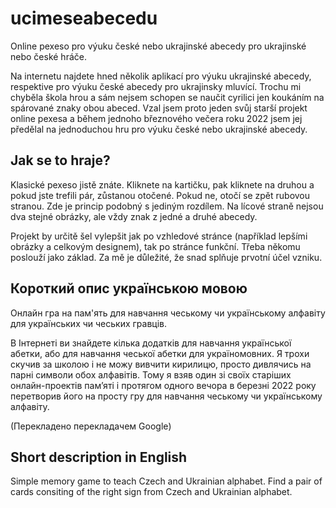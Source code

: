 # ucimeseabecedu
Online pexeso pro výuku české nebo ukrajinské abecedy pro ukrajinské nebo české hráče.

Na internetu najdete hned několik aplikací pro výuku ukrajinské abecedy, respektive pro výuku české abecedy pro ukrajinsky mluvící. 
Trochu mi chyběla škola hrou a sám nejsem schopen se naučit cyrilici jen koukáním na spárované znaky obou abeced.
Vzal jsem proto jeden svůj starší projekt online pexesa a během jednoho březnového večera roku 2022 jsem jej předělal na jednoduchou hru pro výuku české nebo ukrajinské abecedy.

## Jak se to hraje?

Klasické pexeso jistě znáte. Kliknete na kartičku, pak kliknete na druhou a pokud jste trefili pár, zůstanou otočené. Pokud ne, otočí se zpět rubovou stranou.
Zde je princip podobný s jediným rozdílem. Na lícové straně nejsou dva stejné obrázky, ale vždy znak z jedné a druhé abecedy.

Projekt by určitě šel vylepšit jak po vzhledové stránce (například lepšími obrázky a celkovým designem), tak po stránce funkční. Třeba někomu poslouží jako základ.
Za mě je důležité, že snad splňuje prvotní účel vzniku.

## Короткий опис українською мовою

Онлайн гра на пам'ять для навчання чеському чи українському алфавіту для українських чи чеських гравців.

В Інтернеті ви знайдете кілька додатків для навчання української абетки, або для навчання чеської абетки для україномовних.
Я трохи скучив за школою і не можу вивчити кирилицю, просто дивлячись на парні символи обох алфавітів.
Тому я взяв один зі своїх старіших онлайн-проектів пам’яті і протягом одного вечора в березні 2022 року перетворив його на просту гру для навчання чеському чи українському алфавіту.

(Перекладено перекладачем Google)

## Short description in English

Simple memory game to teach Czech and Ukrainian alphabet. Find a pair of cards consiting of the right sign from Czech and Ukrainian alphabet.